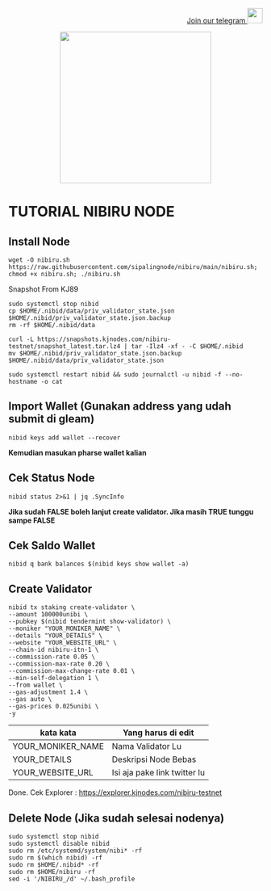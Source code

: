 <p style="font-size:14px" align="right">
<a href="https://t.me/autosultan_group" target="_blank">Join our telegram <img src="https://user-images.githubusercontent.com/50621007/183283867-56b4d69f-bc6e-4939-b00a-72aa019d1aea.png" width="30"/></a>
</p>
<p align="center">
  <img height="300" height="auto" src="https://user-images.githubusercontent.com/109174478/209359981-dc19b4bf-854d-4a2a-b803-2547a7fa43f2.jpg">
</p>

# TUTORIAL NIBIRU NODE
## Install Node
```
wget -O nibiru.sh https://raw.githubusercontent.com/sipalingnode/nibiru/main/nibiru.sh; chmod +x nibiru.sh; ./nibiru.sh
```
Snapshot From KJ89
```
sudo systemctl stop nibid
cp $HOME/.nibid/data/priv_validator_state.json $HOME/.nibid/priv_validator_state.json.backup
rm -rf $HOME/.nibid/data
```
```
curl -L https://snapshots.kjnodes.com/nibiru-testnet/snapshot_latest.tar.lz4 | tar -Ilz4 -xf - -C $HOME/.nibid
mv $HOME/.nibid/priv_validator_state.json.backup $HOME/.nibid/data/priv_validator_state.json
```
```
sudo systemctl restart nibid && sudo journalctl -u nibid -f --no-hostname -o cat
```
## Import Wallet (Gunakan address yang udah submit di gleam)
```
nibid keys add wallet --recover
```
**Kemudian masukan pharse wallet kalian**

## Cek Status Node
```
nibid status 2>&1 | jq .SyncInfo
```
**Jika sudah FALSE boleh lanjut create validator. Jika masih TRUE tunggu sampe FALSE**

## Cek Saldo Wallet
```
nibid q bank balances $(nibid keys show wallet -a)
```
## Create Validator
```
nibid tx staking create-validator \
--amount 100000unibi \
--pubkey $(nibid tendermint show-validator) \
--moniker "YOUR_MONIKER_NAME" \
--details "YOUR_DETAILS" \
--website "YOUR_WEBSITE_URL" \
--chain-id nibiru-itn-1 \
--commission-rate 0.05 \
--commission-max-rate 0.20 \
--commission-max-change-rate 0.01 \
--min-self-delegation 1 \
--from wallet \
--gas-adjustment 1.4 \
--gas auto \
--gas-prices 0.025unibi \
-y
```
|  kata kata |  Yang harus di edit |
| ------------ | ------------ |
| YOUR_MONIKER_NAME  | Nama Validator Lu  |
| YOUR_DETAILS | Deskripsi Node Bebas |
| YOUR_WEBSITE_URL  | Isi aja pake link twitter lu |

Done. Cek Explorer : https://explorer.kjnodes.com/nibiru-testnet

## Delete Node (Jika sudah selesai nodenya)
```
sudo systemctl stop nibid
sudo systemctl disable nibid
sudo rm /etc/systemd/system/nibi* -rf
sudo rm $(which nibid) -rf
sudo rm $HOME/.nibid* -rf
sudo rm $HOME/nibiru -rf
sed -i '/NIBIRU_/d' ~/.bash_profile
```
